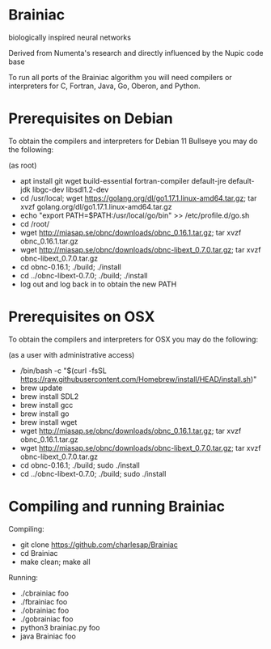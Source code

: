 # Brainiac
biologically inspired neural networks

Derived from Numenta's research and directly influenced by the Nupic code base

To run all ports of the Brainiac algorithm you will need compilers or interpreters for C, Fortran, Java, Go, Oberon, and Python.

# Prerequisites on Debian
To obtain the compilers and interpreters for Debian 11 Bullseye you may do the following:

(as root)
 * apt install git wget build-essential fortran-compiler default-jre default-jdk libgc-dev libsdl1.2-dev
 * cd /usr/local; wget https://golang.org/dl/go1.17.1.linux-amd64.tar.gz; tar xvzf golang.org/dl/go1.17.1.linux-amd64.tar.gz
 * echo "export PATH=\$PATH:/usr/local/go/bin" >> /etc/profile.d/go.sh
 * cd /root/
 * wget http://miasap.se/obnc/downloads/obnc_0.16.1.tar.gz; tar xvzf obnc_0.16.1.tar.gz
 * wget http://miasap.se/obnc/downloads/obnc-libext_0.7.0.tar.gz; tar xvzf obnc-libext_0.7.0.tar.gz
 * cd obnc-0.16.1; ./build; ./install
 * cd ../obnc-libext-0.7.0; ./build; ./install
 * log out and log back in to obtain the new PATH

# Prerequisites on OSX
To obtain the compilers and interpreters for OSX you may do the following:

(as a user with administrative access)
 * /bin/bash -c "$(curl -fsSL https://raw.githubusercontent.com/Homebrew/install/HEAD/install.sh)"
 * brew update
 * brew install SDL2
 * brew install gcc
 * brew install go
 * brew install wget
 * wget http://miasap.se/obnc/downloads/obnc_0.16.1.tar.gz; tar xvzf obnc_0.16.1.tar.gz
 * wget http://miasap.se/obnc/downloads/obnc-libext_0.7.0.tar.gz; tar xvzf obnc-libext_0.7.0.tar.gz
 * cd obnc-0.16.1; ./build; sudo ./install
 * cd ../obnc-libext-0.7.0; ./build; sudo ./install


# Compiling and running Brainiac

Compiling:
 * git clone https://github.com/charlesap/Brainiac
 * cd Brainiac
 * make clean; make all

Running:
 * ./cbrainiac foo
 * ./fbrainiac foo
 * ./obrainiac foo
 * ./gobrainiac foo
 * python3 brainiac.py foo
 * java Brainiac foo

